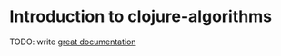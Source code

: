 # Introduction to clojure-algorithms

TODO: write [great documentation](http://jacobian.org/writing/great-documentation/what-to-write/)
